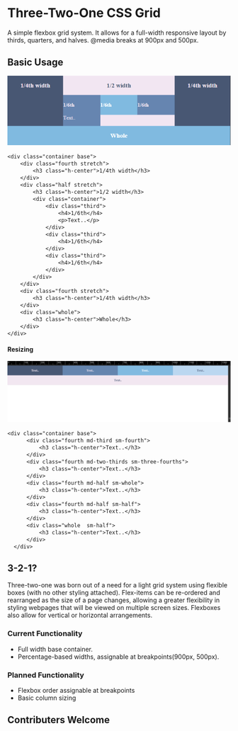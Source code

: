 # Three-Two-One CSS Grid
A simple flexbox grid system. It allows for a full-width responsive layout by thirds, quarters, and halves. @media breaks at 900px and 500px.
## Basic Usage
![example image](/example/chrome_2016-02-25_21-43-04.png)
```
<div class="container base">
    <div class="fourth stretch">
        <h3 class="h-center">1/4th width</h3>
    </div>
    <div class="half stretch">
        <h3 class="h-center">1/2 width</h3>
        <div class="container">
            <div class="third">
                <h4>1/6th</h4>
                <p>Text..</p>
            </div>
            <div class="third">
                <h4>1/6th</h4>
            </div>
            <div class="third">
                <h4>1/6th</h4>
            </div>
        </div>
    </div>
    <div class="fourth stretch">
        <h3 class="h-center">1/4th width</h3>
    </div>
    <div class="whole">
        <h3 class="h-center">Whole</h3>
    </div>
</div>
```
#### Resizing
![Resize example gif](/example/2016-02-25_22-00-44.gif)
```
<div class="container base">
      <div class="fourth md-third sm-fourth">
          <h3 class="h-center">Text..</h3>
      </div>
      <div class="fourth md-two-thirds sm-three-fourths">
          <h3 class="h-center">Text..</h3>
      </div>
      <div class="fourth md-half sm-whole">
          <h3 class="h-center">Text..</h3>
      </div>
      <div class="fourth md-half sm-half">
          <h3 class="h-center">Text..</h3>
      </div>
      <div class="whole  sm-half">
          <h3 class="h-center">Text..</h3>
      </div>
  </div>
  ```
  ## 3-2-1?
  Three-two-one was born out of a need for a light grid system using flexible boxes (with no other styling attached).
  Flex-items can be re-ordered and rearranged as the size of a page changes, allowing a greater flexibility in styling webpages that
  will be viewed on multiple screen sizes. Flexboxes also allow for vertical or horizontal arrangements.
  
  ### Current Functionality
  + Full width base container.
  + Percentage-based widths, assignable at breakpoints(900px, 500px).
  
  ### Planned Functionality
  + Flexbox order assignable at breakpoints
  + Basic column sizing
  
  ## Contributers Welcome
